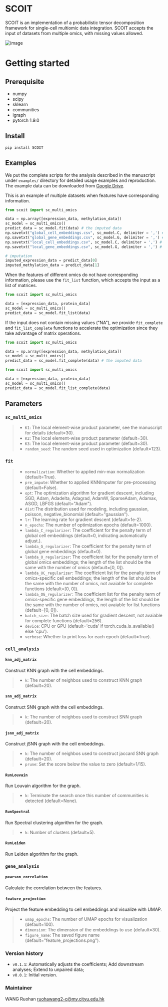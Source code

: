 # SCOIT
SCOIT is an implementation of a probabilistic tensor decomposition framework for single-cell multiomic data integration. SCOIT accepts the input of datasets from multiple omics, with missing values allowed.

![image](https://github.com/deepomicslab/SCOIT/blob/main/framework.png)

# Getting started

## Prerequisite
+ numpy
+ scipy
+ sklearn
+ communities
+ igraph
+ pytorch 1.9.0

## Install
```
pip install SCOIT
```

## Examples
We put the complete scripts for the analysis described in the manuscript under ```examples/``` directory for detailed usage examples and reproduction. The example data can be downloaded from [Google Drive](https://drive.google.com/drive/folders/1F_WBwNsHggjTqgFfTm6IugNKpb0xJTje?usp=sharing).

This is an example of multiple datasets when features have corresponding information.

```Python
from scoit import sc_multi_omics

data = np.array([expression_data, methylation_data])
sc_model = sc_multi_omics()
predict_data = sc_model.fit(data) # the imputed data
np.savetxt("global_cell_embeddings.csv", sc_model.C, delimiter = ',') # global cell embeddings
np.savetxt("global_gene_embeddings.csv", sc_model.G, delimiter = ',') # global gene embeddings
np.savetxt("local_cell_embeddings.csv", sc_model.C, delimiter = ',') # omics-specific cell embeddings
np.savetxt("local_gene_embeddings.csv", sc_model.G, delimiter = ',') # omics-specific gene embeddings

# imputation
imputed_expression_data = predict_data[0]
imputed_methylation_data = predict_data[1]

```
When the features of different omics do not have corresponding information, please use the ```fit_list``` function, which accepts the input as a list of matrices.
```Python
from scoit import sc_multi_omics

data = [expression_data, protein_data]
sc_model = sc_multi_omics()
predict_data = sc_model.fit_list(data)
```
If the input does not contain missing values ("NA"), we provide ```fit_complete``` and ```fit_list_complete``` functions to accelerate the optimization since they take advantage of matrix operations.
```Python
from scoit import sc_multi_omics

data = np.array([expression_data, methylation_data])
sc_model = sc_multi_omics()
predict_data = sc_model.fit_complete(data) # the imputed data
```
```Python
from scoit import sc_multi_omics

data = [expression_data, protein_data]
sc_model = sc_multi_omics()
predict_data = sc_model.fit_list_complete(data)
```

## Parameters
###  ```sc_multi_omics```
> + ```K1```: The local element-wise product parameter, see the manuscript for details (default=30).
> + ```K2```: The local element-wise product parameter (default=30).
> + ```K3```: The local element-wise product parameter (default=30).
> + ```random_seed```: The random seed used in optimization (default=123).

###  ```fit```
> + ```normalization```: Whether to applied min-max normalization (default=True).
> + ```pre_impute```: Whether to applied KNNImputer for pre-processing (default=False).
> + ```opt```: The optimization algorithm for gradient descent, including SGD, Adam, Adadelta, Adagrad, AdamW, SparseAdam, Adamax, ASGD, LBFGS (default="Adam").
> + ```dist```:The distribution used for modeling, including gaussian, poisson, negative_bionomial (default="gaussian").
> + ```lr```: The learning rate for gradient descent (default=1e-2).
> + ```n_epochs```: The number of optimization epochs (default=1000).
> + ```lambda_C_regularizer```: The coefficient for the penalty term of global cell embeddings (default=0, indicating automatically adjust.).
> + ```lambda_G_regularizer```: The coefficient for the penalty term of global gene embeddings (default=0).
> + ```lambda_O_regularizer```: The coefficient list for the penalty term of global omics embeddings; the length of the list should be the same with the number of omics (default=[0, 0]).
> + ```lambda_OC_regularizer```: The coefficient list for the penalty term of omics-specific cell embeddings; the length of the list should be the same with the number of omics, not avaiable for complete functions (default=[0, 0]).
> + ```lambda_OG_regularizer```: The coefficient list for the penalty term of omics-specific gene embeddings, the length of the list should be the same with the number of omics, not avaiable for list functions (default=[0, 0]).
> + ```batch_size```: The batch size used for gradient descent, not avaiable for complete functions (default=256).
> + ```device```: CPU or GPU (default='cuda' if torch.cuda.is_available() else 'cpu').
> + ```verbose```: Whether to print loss for each epoch (default=True).

###  ```cell_analysis```
#### ```knn_adj_matrix```
Construct KNN graph with the cell embeddings.
> + ```k```: The number of neighbos used to construct KNN graph (default=20).
#### ```snn_adj_matrix```
Construct SNN graph with the cell embeddings.
> + ```k```: The number of neighbos used to construct SNN graph (default=20).
#### ```jsnn_adj_matrix```
Construct jSNN graph with the cell embeddings.
> + ```k```: The number of neighbos used to construct jaccard SNN graph (default=20).
> + ```prune```: Set the score below the value to zero (default=1/15).
#### ```RunLouvain```
Run Louvain algorithm for the graph.
> + ```k```: Terminate the search once this number of communities is detected (default=None).
#### ```RunSpectral```
Run Spectral clustering algorithm for the graph.
> + ```k```: Number of clusters (default=5).
#### ```RunLeiden```
Run Leiden algorithm for the graph.

###  ```gene_analysis```
#### ```pearson_correlation```
Calculate the correlation between the features.
#### ```feature_projection```
Project the feature embedding to cell embeddings and visualize with UMAP.
> + ```umap_epochs```: The number of UMAP epochs for visualization (default=100).
> + ```dimension```: The dimension of the embeddings to use (default=30).
> + ```figure_name```: The saved figure name (default="feature_projections.png").


### Version history
+ `v0.1.1`: Automatically adjusts the coefficients; Add downstream analyses; Extend to unpaired data;
+ `v0.0.1`: Initial version.

### Maintainer
WANG Ruohan ruohawang2-c@my.cityu.edu.hk


